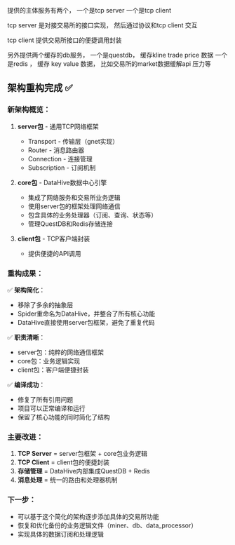 提供的主体服务有两个， 一个是tcp server  一个是tcp client 

tcp server 是对接交易所的接口实现， 然后通过协议和tcp client 交互

tcp client 提供交易所接口的便捷调用封装

另外提供两个缓存的db服务， 一个是questdb， 缓存kline trade price 数据
一个是redis ， 缓存 key value 数据， 比如交易所的market数据缓解api 压力等


## 架构重构完成 ✅

### 新架构概览：

1. **server包** - 通用TCP网络框架
   - Transport - 传输层（gnet实现）
   - Router - 消息路由器  
   - Connection - 连接管理
   - Subscription - 订阅机制

2. **core包** - DataHive数据中心引擎
   - 集成了网络服务和交易所业务逻辑
   - 使用server包的框架处理网络通信
   - 包含具体的业务处理器（订阅、查询、状态等）
   - 管理QuestDB和Redis存储连接

3. **client包** - TCP客户端封装
   - 提供便捷的API调用

### 重构成果：

✅ **架构简化**：
- 移除了多余的抽象层
- Spider重命名为DataHive，并整合了所有核心功能
- DataHive直接使用server包框架，避免了重复代码

✅ **职责清晰**：
- server包：纯粹的网络通信框架
- core包：业务逻辑实现
- client包：客户端便捷封装

✅ **编译成功**：
- 修复了所有引用问题
- 项目可以正常编译和运行
- 保留了核心功能的同时简化了结构

### 主要改进：

1. **TCP Server** = server包框架 + core包业务逻辑
2. **TCP Client** = client包的便捷封装  
3. **存储管理** = DataHive内部集成QuestDB + Redis
4. **消息处理** = 统一的路由和处理器机制

### 下一步：
- 可以基于这个简化的架构逐步添加具体的交易所功能
- 恢复和优化备份的业务逻辑文件（miner、db、data_processor）
- 实现具体的数据订阅和处理逻辑